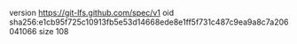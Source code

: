 version https://git-lfs.github.com/spec/v1
oid sha256:e1cb95f725c10913fb5e53d14668ede8e1ff5f731c487c9ea9a8c7a206041066
size 108
